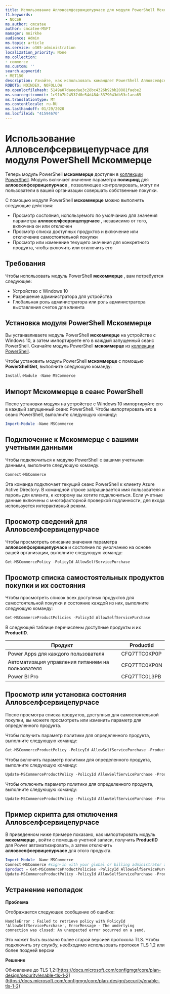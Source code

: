 ```yaml
---
title: Использование Алловселфсервицепурчасе для модуля PowerShell Мскоммерце
f1.keywords:
- NOCSH
ms.author: cmcatee
author: cmcatee-MSFT
manager: mnirkhe
audience: Admin
ms.topic: article
ms.service: o365-administration
localization_priority: None
ms.collection:
- commerce
ms.custom: ''
search.appverid:
- MET150
description: Узнайте, как использовать командлет PowerShell Алловселфсервицепурчасе для включения или отключения самостоятельной покупки.
ROBOTS: NOINDEX, NOFOLLOW
ms.openlocfilehash: 5149a07daeedae3c28bc4326b92bb20881faebe2
ms.sourcegitcommit: 1c91b7b24537d0e54d484c3379043db53c1aea65
ms.translationtype: MT
ms.contentlocale: ru-RU
ms.lasthandoff: 01/29/2020
ms.locfileid: "41594670"
---
```

# <a name="use-allowselfservicepurchase-for-the-mscommerce-powershell-module"></a>Использование Алловселфсервицепурчасе для модуля PowerShell Мскоммерце

Теперь модуль PowerShell **мскоммерце** доступен в [коллекции PowerShell](https://aka.ms/allowselfservicepurchase-powershell-gallery). Модуль включает значение параметра **полициид** для **алловселфсервицепурчасе** , позволяющее контролировать, могут ли пользователи в вашей организации совершать собственные покупки.

С помощью модуля PowerShell **мскоммерце** можно выполнять следующие действия:

- Просмотр состояния, используемого по умолчанию для значения параметра **алловселфсервицепурчасе** , независимо от того, включена он или отключен
- Просмотр списка доступных продуктов и включение или отключение самостоятельной покупки
- Просмотр или изменение текущего значения для конкретного продукта, чтобы включить или отключить его

## <a name="requirements"></a>Требования

Чтобы использовать модуль PowerShell **мскоммерце** , вам потребуется следующее:

- Устройство с Windows 10
- Разрешение администратора для устройства
- Глобальная роль администратора или роль администратора выставления счетов для клиента

## <a name="install-the-mscommerce-powershell-module"></a>Установка модуля PowerShell Мскоммерце

Вы устанавливаете модуль PowerShell **мскоммерце** на устройстве с Windows 10, а затем импортируете его в каждый запущенный сеанс PowerShell. Скачайте модуль PowerShell **мскоммерце** из [коллекции PowerShell](https://aka.ms/allowselfservicepurchase-powershell-gallery).

Чтобы установить модуль PowerShell **мскоммерце** с помощью **PowerShellGet**, выполните следующую команду:

```powershell
Install-Module -Name MSCommerce
```

## <a name="import-mscommerce-into-the-powershell-session"></a>Импорт Мскоммерце в сеанс PowerShell

После установки модуля на устройстве с Windows 10 импортируйте его в каждый запущенный сеанс PowerShell. Чтобы импортировать его в сеанс PowerShell, выполните следующую команду:

```powershell
Import-Module -Name MSCommerce
```

## <a name="connect-to-mscommerce-with-your-credentials"></a>Подключение к Мскоммерце с вашими учетными данными

Чтобы подключиться к модулю PowerShell с вашими учетными данными, выполните следующую команду.

```powershell
Connect-MSCommerce
```

Эта команда подключает текущий сеанс PowerShell к клиенту Azure Active Directory. В командной строке запрашивается имя пользователя и пароль для клиента, к которому вы хотите подключиться. Если учетные данные включены с многофакторной проверкой подлинности, для входа используется интерактивный режим.

## <a name="view-details-for-allowselfservicepurchase"></a>Просмотр сведений для Алловселфсервицепурчасе

Чтобы просмотреть описание значения параметра **алловселфсервицепурчасе** и состояние по умолчанию на основе вашей организации, выполните следующую команду:

```powershell
Get-MSCommercePolicy -PolicyId AllowSelfServicePurchase
```

## <a name="view-a-list-of-self-service-purchase-products-and-their-status"></a>Просмотр списка самостоятельных продуктов покупки и их состояния

Чтобы просмотреть список всех доступных продуктов для самостоятельной покупки и состояние каждой из них, выполните следующую команду:

```powershell
Get-MSCommerceProductPolicies -PolicyId AllowSelfServicePurchase
```

В следующей таблице перечислены доступные продукты и их **ProductID**.

| Продукт | ProductId |
|-----------------------------|--------------|
| Power Apps для каждого пользователя | CFQ7TTC0KP0P |
| Автоматизация управления питанием на пользователя | CFQ7TTC0KP0N |
| Power BI Pro | CFQ7TTC0L3PB |

## <a name="view-or-set-the-status-for-allowselfservicepurchase"></a>Просмотр или установка состояния Алловселфсервицепурчасе

После просмотра списка продуктов, доступных для самостоятельной покупки, вы можете просмотреть или изменить параметр для определенного продукта.

Чтобы получить параметр политики для определенного продукта, выполните следующую команду:

```powershell
Get-MSCommerceProductPolicy -PolicyId AllowSelfServicePurchase -ProductId CFQ7TTC0KP0N
```

Чтобы включить параметр политики для определенного продукта, выполните следующую команду:

```powershell
Update-MSCommerceProductPolicy -PolicyId AllowSelfServicePurchase -ProductId CFQ7TTC0KP0N -Enabled $True
```

Чтобы отключить параметр политики для определенного продукта, выполните следующую команду:

```powershell
Update-MSCommerceProductPolicy -PolicyId AllowSelfServicePurchase -ProductId CFQ7TTC0KP0N -Enabled $False
```

## <a name="example-script-to-disable-allowselfservicepurchase"></a>Пример скрипта для отключения Алловселфсервицепурчасе

В приведенном ниже примере показано, как импортировать модуль **мскоммерце** , войти с помощью учетной записи, получить **ProductID** для Power автоматизировать, а затем отключить **алловселфсервицепурчасе** для этого продукта.

```powershell
Import-Module -Name MSCommerce
Connect-MSCommerce #sign-in with your global or billing administrator account when prompted
$product = Get-MSCommerceProductPolicies -PolicyId AllowSelfServicePurchase | where {$_.ProductName -match 'Power Automate'}
Update-MSCommerceProductPolicy -PolicyId AllowSelfServicePurchase -ProductId $product.ProductID -Enabled $false
```

## <a name="troubleshooting"></a>Устранение неполадок

**Проблема**

Отображается следующее сообщение об ошибке:

    HandleError : Failed to retrieve policy with PolicyId 'AllowSelfServicePurchase', ErrorMessage - The underlying
    connection was closed: An unexpected error occurred on a send.

Это может быть вызвано более старой версией протокола TLS. Чтобы подключить эту службу, необходимо использовать протокол TLS 1,2 или более поздней версии

**Решение**

Обновление до TLS 1,2:[https://docs.microsoft.com/configmgr/core/plan-design/security/enable-tls-1-2](https://docs.microsoft.com/configmgr/core/plan-design/security/enable-tls-1-2)

<!--
## Uninstall the MSCommerce module

Before you uninstall the MSCommerce module, close your current PowerShell session, then open a new session with admin rights.

To remove the **MSCommerce** PowerShell module from your computer, run the following command:

```powershell
Uninstall-Module -Name MSCommerce
```-->